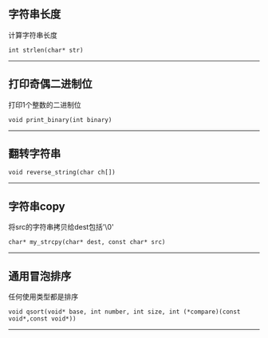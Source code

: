 ## 字符串长度

计算字符串长度

`int strlen(char* str)`

---

## 打印奇偶二进制位

打印1个整数的二进制位

`void print_binary(int binary)`

---

## 翻转字符串

`void reverse_string(char ch[])`

---

## 字符串copy

将src的字符串拷贝给dest包括'\0'

`char* my_strcpy(char* dest, const char* src)`

---

## 通用冒泡排序

任何使用类型都是排序

`void qsort(void* base, int number, int size, int (*compare)(const void*,const void*))`

---